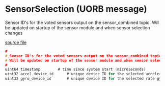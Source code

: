# SensorSelection (UORB message)

Sensor ID's for the voted sensors output on the sensor_combined topic.
Will be updated on startup of the sensor module and when sensor selection changes

[source file](https://github.com/PX4/PX4-Autopilot/blob/release/1.15/msg/SensorSelection.msg)

```c
#
# Sensor ID's for the voted sensors output on the sensor_combined topic.
# Will be updated on startup of the sensor module and when sensor selection changes
#
uint64 timestamp		# time since system start (microseconds)
uint32 accel_device_id		# unique device ID for the selected accelerometers
uint32 gyro_device_id		# unique device ID for the selected rate gyros

```
